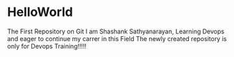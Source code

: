 # HelloWorld
The First Repository on Git
I am Shashank Sathyanarayan, Learning Devops and eager to continue my carrer in this Field
The newly created repository is only for Devops Training!!!!!

